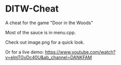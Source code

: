 # DITW-Cheat
A cheat for the game "Door in the Woods"

Most of the sauce is in menu.cpp.

Check out image.png for a quick look.

Or for a live demo: https://www.youtube.com/watch?v=elmTGvDc40U&ab_channel=DANKFAM
